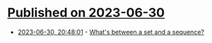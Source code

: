 # [Published on 2023-06-30](index.md)

* [2023-06-30, 20:48:01](https://lobste.rs/s/uwupbr/what_s_between_set_sequence) - [What's between a set and a sequence?](https://buttondown.email/hillelwayne/archive/whats-lives-between-a-set-and-a-sequence/)
